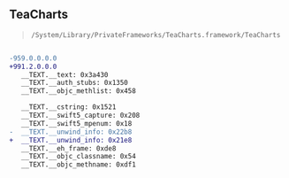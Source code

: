 ## TeaCharts

> `/System/Library/PrivateFrameworks/TeaCharts.framework/TeaCharts`

```diff

-959.0.0.0.0
+991.2.0.0.0
   __TEXT.__text: 0x3a430
   __TEXT.__auth_stubs: 0x1350
   __TEXT.__objc_methlist: 0x458

   __TEXT.__cstring: 0x1521
   __TEXT.__swift5_capture: 0x208
   __TEXT.__swift5_mpenum: 0x18
-  __TEXT.__unwind_info: 0x22b8
+  __TEXT.__unwind_info: 0x21e8
   __TEXT.__eh_frame: 0xde8
   __TEXT.__objc_classname: 0x54
   __TEXT.__objc_methname: 0xdf1

```
